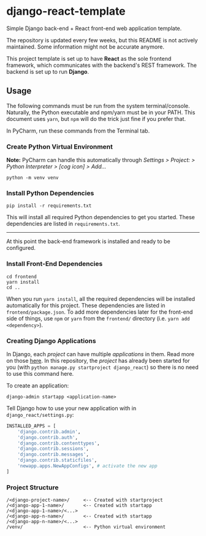 # django-react-template
Simple Django back-end + React front-end web application template.

The repository is updated every few weeks, but this README is not actively maintained. Some information might not be
accurate anymore.

This project template is set up to have **React** as the sole frontend framework, which communicates
with the backend's REST framework. The backend is set up to run **Django**.

## Usage

The following commands must be run from the system terminal/console. Naturally, the Python executable and npm/yarn must
be in your PATH. This document uses ``yarn``, but ``npm`` will do the trick just fine if you prefer that.

In PyCharm, run these commands from the Terminal tab.

### Create Python Virtual Environment
**Note:** PyCharm can handle this automatically through *Settings > Project:<project-name> > Python Interpreter > [cog icon] > Add...*
````
python -m venv venv 
````

### Install Python Dependencies
````
pip install -r requirements.txt
````

This will install all required Python dependencies to get you started. These dependencies are listed in `requirements.txt`.

----------------------

At this point the back-end framework is installed and ready to be configured.

### Install Front-End Dependencies

````
cd frontend
yarn install
cd ..
````

When you run ``yarn install``, all the required dependencies will be installed automatically for this project. These
dependencies are listed in ``frontend/package.json``.
To add more dependencies later for the front-end side of things, use ``npm`` or ``yarn`` from the ``frontend/`` directory (i.e. `yarn add <dependency>`).

### Creating Django Applications

In Django, each *project* can have multiple *applications* in them. Read more on those [here](https://docs.djangoproject.com/en/3.0/intro/reusable-apps/#:~:text=A%20Django%20application%20is%20a,%2C%20urls%20%2C%20and%20views%20submodules.).
In this repository, the *project* has already been started for you (with `python manage.py startproject django_react`) so there is no need to use this command here.

To create an application:
````
django-admin startapp <application-name>
````

Tell Django how to use your new application with in ``django_react/settings.py``:
````python
INSTALLED_APPS = [
    'django.contrib.admin',
    'django.contrib.auth',
    'django.contrib.contenttypes',
    'django.contrib.sessions',
    'django.contrib.messages',
    'django.contrib.staticfiles',
    'newapp.apps.NewAppConfigs', # activate the new app
]
````

### Project Structure
````
/<django-project-name>/     <-- Created with startproject
/<django-app-1-name>/       <-- Created with startapp
/<django-app-1-name>/<...>
/<django-app-n-name>/       <-- Created with startapp
/<django-app-n-name>/<...>
/venv/                      <-- Python virtual environment
````

